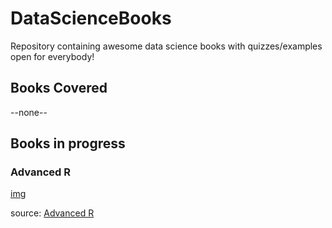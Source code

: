 # DataScienceBooks

Repository containing awesome data science books with quizzes/examples open for everybody! 


## Books Covered
--none--
## Books in progress 

### Advanced R 

[img](https://d33wubrfki0l68.cloudfront.net/565916198b0be51bf88b36f94b80c7ea67cafe7c/7f70b/cover.png)

source: [Advanced R](https://adv-r.hadley.nz/)







